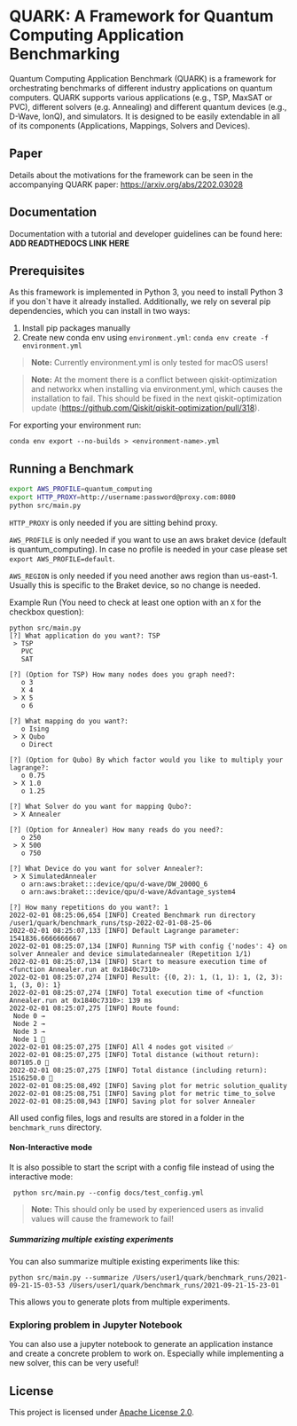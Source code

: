 # QUARK: A Framework for Quantum Computing Application Benchmarking

Quantum Computing Application Benchmark (QUARK) is a framework for orchestrating benchmarks of different industry applications on quantum computers. 
QUARK supports various applications (e.g., TSP, MaxSAT or PVC), different solvers (e.g. Annealing) and different quantum devices (e.g., D-Wave, IonQ), and simulators.
It is designed to be easily extendable in all of its components (Applications, Mappings, Solvers and Devices).

## Paper
Details about the motivations for the framework can be seen in the accompanying QUARK paper: https://arxiv.org/abs/2202.03028

## Documentation
Documentation with a tutorial and developer guidelines can be found here: **ADD READTHEDOCS LINK HERE**

## Prerequisites
As this framework is implemented in Python 3, you need to install Python 3 if you don`t have it already installed. 
Additionally, we rely on several pip dependencies, which you can install in two ways:

1. Install pip packages manually
2. Create new conda env using `environment.yml`:
    ```conda env create -f environment.yml```

> __Note:__ Currently environment.yml is only tested for macOS users!

> __Note:__ At the moment there is a conflict between qiskit-optimization and networkx when installing via environment.yml, which causes the installation to fail. This should be fixed in the next qiskit-optimization update (https://github.com/Qiskit/qiskit-optimization/pull/318).

   
For exporting your environment run:
```
conda env export --no-builds > <environment-name>.yml
```

## Running a Benchmark

```bash 
export AWS_PROFILE=quantum_computing
export HTTP_PROXY=http://username:password@proxy.com:8080 
python src/main.py
```
`HTTP_PROXY` is only needed if you are sitting behind proxy.

`AWS_PROFILE` is only needed if you want to use an aws braket device (default is quantum_computing). 
In case no profile is needed in your case please set `export AWS_PROFILE=default`.

`AWS_REGION` is only needed if you need another aws region than us-east-1.
Usually this is specific to the Braket device, so no change is needed.

Example Run (You need to check at least one option with an ``X`` for the checkbox question):
```
python src/main.py 
[?] What application do you want?: TSP
 > TSP
   PVC
   SAT

[?] (Option for TSP) How many nodes does you graph need?: 
   o 3
   X 4
 > X 5
   o 6

[?] What mapping do you want?: 
   o Ising
 > X Qubo
   o Direct

[?] (Option for Qubo) By which factor would you like to multiply your lagrange?: 
   o 0.75
 > X 1.0
   o 1.25

[?] What Solver do you want for mapping Qubo?: 
 > X Annealer

[?] (Option for Annealer) How many reads do you need?: 
   o 250
 > X 500
   o 750

[?] What Device do you want for solver Annealer?: 
 > X SimulatedAnnealer
   o arn:aws:braket:::device/qpu/d-wave/DW_2000Q_6
   o arn:aws:braket:::device/qpu/d-wave/Advantage_system4

[?] How many repetitions do you want?: 1
2022-02-01 08:25:06,654 [INFO] Created Benchmark run directory /user1/quark/benchmark_runs/tsp-2022-02-01-08-25-06
2022-02-01 08:25:07,133 [INFO] Default Lagrange parameter: 1541836.6666666667
2022-02-01 08:25:07,134 [INFO] Running TSP with config {'nodes': 4} on solver Annealer and device simulatedannealer (Repetition 1/1)
2022-02-01 08:25:07,134 [INFO] Start to measure execution time of <function Annealer.run at 0x1840c7310>
2022-02-01 08:25:07,274 [INFO] Result: {(0, 2): 1, (1, 1): 1, (2, 3): 1, (3, 0): 1}
2022-02-01 08:25:07,274 [INFO] Total execution time of <function Annealer.run at 0x1840c7310>: 139 ms
2022-02-01 08:25:07,275 [INFO] Route found:
 Node 0 →
 Node 2 →
 Node 3 →
 Node 1 🏁
2022-02-01 08:25:07,275 [INFO] All 4 nodes got visited ✅ 
2022-02-01 08:25:07,275 [INFO] Total distance (without return): 807105.0 📏 
2022-02-01 08:25:07,275 [INFO] Total distance (including return): 1516250.0 📏 
2022-02-01 08:25:08,492 [INFO] Saving plot for metric solution_quality
2022-02-01 08:25:08,751 [INFO] Saving plot for metric time_to_solve
2022-02-01 08:25:08,943 [INFO] Saving plot for solver Annealer
```

All used config files, logs and results are stored in a folder in the ```benchmark_runs``` directory.
    
#### Non-Interactive mode
It is also possible to start the script with a config file instead of using the interactive mode:
```
 python src/main.py --config docs/test_config.yml
```

> __Note:__ This should only be used by experienced users as invalid values will cause the framework to fail!

##### Summarizing multiple existing experiments
You can also summarize multiple existing experiments like this:
```
python src/main.py --summarize /Users/user1/quark/benchmark_runs/2021-09-21-15-03-53 /Users/user1/quark/benchmark_runs/2021-09-21-15-23-01
```
This allows you to generate plots from multiple experiments.

### Exploring problem in Jupyter Notebook
You can also use a jupyter notebook to generate an application instance
and create a concrete problem to work on. Especially while implementing a new solver, this can be very useful!

## License

This project is licensed under [Apache License 2.0](LICENSE).